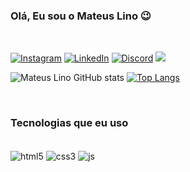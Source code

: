 ### Olá, Eu sou o Mateus Lino 😉
<br/>


[![Instagram](https://img.shields.io/badge/Instagram-E4405F?style=for-the-badge&logo=instagram&logoColor=white)](https://www.instagram.com/omateuslino/)
[![LinkedIn](https://img.shields.io/badge/LinkedIn-0077B5?style=for-the-badge&logo=linkedin&logoColor=white)](https://www.linkedin.com/in/omateuslino/)
[![Discord](https://img.shields.io/badge/Discord-7289DA?style=for-the-badge&logo=discord&logoColor=white)](https://discord.com/channels/MateusLino#5865)
<a href = "mailto:mateuspireslino@gmail.com"><img src="https://img.shields.io/badge/Gmail-D14836?style=for-the-badge&logo=gmail&logoColor=white" target="_blank"></a>
<br/>

![Mateus Lino GitHub stats](https://github-readme-stats.vercel.app/api?username=MateusPiresLino&show_icons=true&theme=radical)
[![Top Langs](https://github-readme-stats.vercel.app/api/top-langs/?username=MateusPiresLino)](https://github.com/MateusPiresLino/github-readme-stats)

<br/>

### Tecnologias que eu uso 

<div style="display: inline_block"><br/>
    <img align="center" alt="html5" src="https://img.shields.io/badge/HTML5-E34F26?style=for-the-badge&logo=html5&logoColor=white"/>
    <img align="center" alt="css3" src="https://img.shields.io/badge/CSS3-1572B6?style=for-the-badge&logo=css3&logoColor=white"/>
    <img align="center" alt="js" src="https://img.shields.io/badge/JavaScript-F7DF1E?style=for-the-badge&logo=javascript&logoColor=black"/>
</div><br/>






